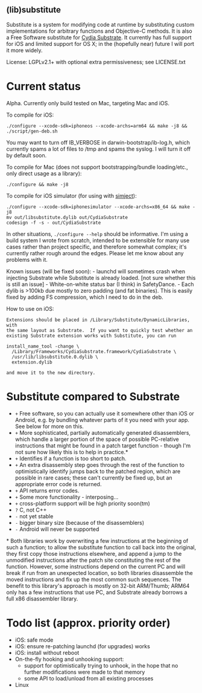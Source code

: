 (lib)substitute
---------------

Substitute is a system for modifying code at runtime by substituting custom
implementations for arbitrary functions and Objective-C methods.  It is also a
Free Software substitute for [Cydia Substrate](http://www.cydiasubstrate.com).
It currently has full support for iOS and limited support for OS X; in the
(hopefully near) future I will port it more widely.

License: LGPLv2.1+ with optional extra permissiveness; see LICENSE.txt

Current status
==============

Alpha.  Currently only build tested on Mac, targeting Mac and iOS.

To compile for iOS:

    ./configure --xcode-sdk=iphoneos --xcode-archs=arm64 && make -j8 && ./script/gen-deb.sh

You may want to turn off IB_VERBOSE in darwin-bootstrap/ib-log.h, which
currently spams a lot of files to /tmp and spams the syslog.  I will turn it
off by default soon.

To compile for Mac (does not support bootstrapping/bundle loading/etc., only
direct usage as a library):

    ./configure && make -j8

To compile for iOS simulator (for using with [simject](https://github.com/angelXwind/simject)):

    ./configure --xcode-sdk=iphonesimulator --xcode-archs=x86_64 && make -j8
    mv out/libsubstitute.dylib out/CydiaSubstrate
    codesign -f -s - out/CydiaSubstrate

In other situations, `./configure --help` should be informative.  I'm using a
build system I wrote from scratch, intended to be extensible for many use cases
rather than project specific, and therefore somewhat complex; it's currently
rather rough around the edges.  Please let me know about any problems with it.

Known issues (will be fixed soon):
    - launchd will sometimes crash when injecting Substrate while Substitute is
      already loaded.  [not sure whether this is still an issue]
    - White-on-white status bar (I think) in SafetyDance.
    - Each dylib is >100kb due mostly to zero padding (and fat binaries).  This
      is easily fixed by adding FS compression, which I need to do in the deb.

How to use on iOS:

    Extensions should be placed in /Library/Substitute/DynamicLibraries, with
    the same layout as Substrate.  If you want to quickly test whether an
    existing Substrate extension works with Substitute, you can run

    install_name_tool -change \
      /Library/Frameworks/CydiaSubstrate.framework/CydiaSubstrate \
      /usr/lib/libsubstitute.0.dylib \
      extension.dylib

    and move it to the new directory.

Substitute compared to Substrate
================================
* `+` Free software, so you can actually use it somewhere other than iOS or
      Android, e.g. by bundling whatever parts of it you need with your app.
      See below for more on this.
* `+` More sophisticated, partially automatically generated disassemblers,
      which handle a larger portion of the space of possible PC-relative
      instructions that might be found in a patch target function - though I'm
      not sure how likely this is to help in practice.\*
* `+` Identifies if a function is too short to patch.
* `+` An extra disassembly step goes through the rest of the function to
      optimistically identify jumps back to the patched region, which are
      possible in rare cases; these can't currently be fixed up, but an
      appropriate error code is returned.
* `+` API returns error codes.
* `+` Some more functionality - interposing...
* `+` cross-platform support will be high priority soon(tm)
* `?` C, not C++
* `-` not yet stable
* `-` bigger binary size (because of the disassemblers)
* `-` Android will never be supported

\* Both libraries work by overwriting a few instructions at the beginning of
such a function; to allow the substitute function to call back into the
original, they first copy those instructions elsewhere, and append a jump to
the unmodified instructions after the patch site constituting the rest of the
function.  However, some instructions depend on the current PC and will break
if run from an unexpected location, so both libraries disassemble the moved
instructions and fix up the most common such sequences.  The benefit to this
library's approach is mostly on 32-bit ARM/Thumb; ARM64 only has a few
instructions that use PC, and Substrate already borrows a full x86 disassembler
library.

Todo list (approx. priority order)
==================================
- iOS: safe mode
- iOS: ensure re-patching launchd (for upgrades) works
- iOS: install without reboot
- On-the-fly hooking and unhooking support:
    - support for optimistically trying to unhook, in the hope that no further modifications were made to that memory
    - some API to load/unload from all existing processes
- Linux

